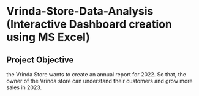 # Vrinda-Store-Data-Analysis (Interactive Dashboard creation using MS Excel)
## Project Objective
the Vrinda Store wants to create an annual report for 2022. So that, the owner of  the Vrinda store can understand their customers and grow more sales in 2023.
